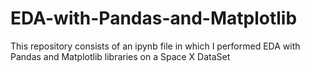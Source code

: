 # EDA-with-Pandas-and-Matplotlib

This repository consists of an ipynb file in which I performed EDA with Pandas and Matplotlib libraries on a Space X DataSet
